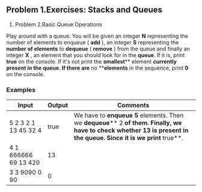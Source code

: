 ﻿## Problem 1.Exercises: Stacks and Queues

1. Problem 2.Basic Queue Operations

Play around with a queue. You will be given an integer **N** representing the number of elements to enqueue ( **add** ), an integer **S** representing the **number of elements** to **dequeue** ( **remove** ) from the queue and finally an integer **X** , an element that you should look for in the **queue**. If it is, print **true** on the console. If it&#39;s not print the **smallest**** element **currently present in the queue. If there are** no ****elements** in the sequence, print **0** on the console.

### Examples

| **Input** | **Output** | **Comments** |
| --- | --- | --- |
| 5 2 3 2 1 13 45 32 4 | true   | We have to **enqueue 5** elements. Then we **dequeue**** 2 **of them. Finally, we have to check whether 13 is present in the queue. Since it is we print** true**. |
| 4 1 666666 69 13 420 | 13 |   |
| 3 3 9090 0 90 | 0 |   |

